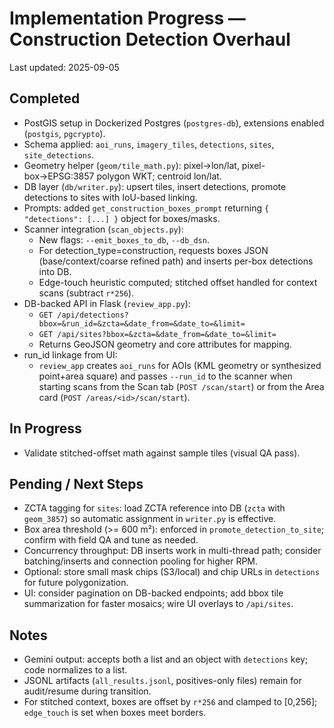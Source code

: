 # Implementation Progress — Construction Detection Overhaul

Last updated: 2025-09-05

## Completed
- PostGIS setup in Dockerized Postgres (`postgres-db`), extensions enabled (`postgis`, `pgcrypto`).
- Schema applied: `aoi_runs`, `imagery_tiles`, `detections`, `sites`, `site_detections`.
- Geometry helper (`geom/tile_math.py`): pixel→lon/lat, pixel-box→EPSG:3857 polygon WKT; centroid lon/lat.
- DB layer (`db/writer.py`): upsert tiles, insert detections, promote detections to sites with IoU-based linking.
- Prompts: added `get_construction_boxes_prompt` returning `{ "detections": [...] }` object for boxes/masks.
- Scanner integration (`scan_objects.py`):
  - New flags: `--emit_boxes_to_db`, `--db_dsn`.
  - For detection_type=construction, requests boxes JSON (base/context/coarse refined path) and inserts per-box detections into DB.
  - Edge-touch heuristic computed; stitched offset handled for context scans (subtract `r*256`).
- DB-backed API in Flask (`review_app.py`):
  - `GET /api/detections?bbox=&run_id=&zcta=&date_from=&date_to=&limit=`
  - `GET /api/sites?bbox=&zcta=&date_from=&date_to=&limit=`
  - Returns GeoJSON geometry and core attributes for mapping.
- run_id linkage from UI:
  - `review_app` creates `aoi_runs` for AOIs (KML geometry or synthesized point+area square) and passes `--run_id` to the scanner when starting scans from the Scan tab (`POST /scan/start`) or from the Area card (`POST /areas/<id>/scan/start`).

## In Progress
- Validate stitched-offset math against sample tiles (visual QA pass).

## Pending / Next Steps
- ZCTA tagging for `sites`: load ZCTA reference into DB (`zcta` with `geom_3857`) so automatic assignment in `writer.py` is effective.
- Box area threshold (>= 600 m²): enforced in `promote_detection_to_site`; confirm with field QA and tune as needed.
- Concurrency throughput: DB inserts work in multi-thread path; consider batching/inserts and connection pooling for higher RPM.
- Optional: store small mask chips (S3/local) and chip URLs in `detections` for future polygonization.
- UI: consider pagination on DB-backed endpoints; add bbox tile summarization for faster mosaics; wire UI overlays to `/api/sites`.

## Notes
- Gemini output: accepts both a list and an object with `detections` key; code normalizes to a list.
- JSONL artifacts (`all_results.jsonl`, positives-only files) remain for audit/resume during transition.
- For stitched context, boxes are offset by `r*256` and clamped to [0,256]; `edge_touch` is set when boxes meet borders.
